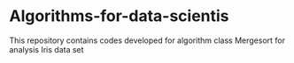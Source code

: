 # Algorithms-for-data-scientis
This repository contains codes developed for algorithm class 
Mergesort for analysis Iris data set
